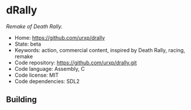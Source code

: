 # dRally

_Remake of Death Rally._

- Home: https://github.com/urxp/drally
- State: beta
- Keywords: action, commercial content, inspired by Death Rally, racing, remake
- Code repository: https://github.com/urxp/drally.git
- Code language: Assembly, C
- Code license: MIT
- Code dependencies: SDL2

## Building
